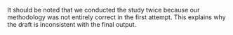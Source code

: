 It should be noted that we conducted the study twice because our methodology was not entirely correct in the first attempt. This explains why the draft is inconsistent with the final output.
